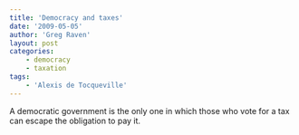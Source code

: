 ```yaml
---
title: 'Democracy and taxes'
date: '2009-05-05'
author: 'Greg Raven'
layout: post
categories:
    - democracy
    - taxation
tags:
    - 'Alexis de Tocqueville'
---
```


A democratic government is the only one in which those who vote for a tax can escape the obligation to pay it.
